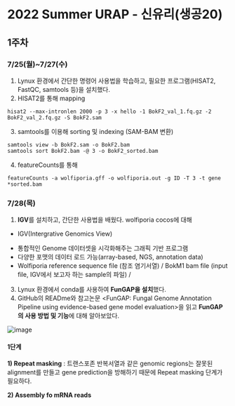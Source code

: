 # 2022 Summer URAP - 신유리(생공20)




## 1주차

### 7/25(월)~7/27(수)
1) Lynux 환경에서 간단한 명령어 사용법을 학습하고, 필요한 프로그램(HISAT2, FastQC, samtools 등)을 설치했다.
2) HISAT2를 통해 mapping


~~~
hisat2 --max-intronlen 2000 -p 3 -x hello -1 BokF2_val_1.fq.gz -2 BokF2_val_2.fq.gz -S BokF2.sam
~~~

3) samtools를 이용해 sorting 및 indexing (SAM-BAM 변환)

~~~
samtools view -b BokF2.sam -o BokF2.bam
samtools sort BokF2.bam -@ 3 -o BokF2_sorted.bam
~~~

4) featureCounts를 통해 

~~~
featureCounts -a wolfiporia.gff -o wolfiporia.out -g ID -T 3 -t gene *sorted.bam
~~~


### 7/28(목)
1) **IGV**를 설치하고, 간단한 사용법을 배웠다. wolfiporia cocos에 대해 

* IGV(Intergrative Genomics View)
- 통합적인 Genome 데이터셋을 시각화해주는 그래픽 기반 프로그램
- 다양한 포맷의 데이터 로드 가능(array-based, NGS, annotation data)
- Wolfiporia reference sequence file (참조 염기서열) / BokM1 bam file (input file, IGV에서 보고자 하는 sample의 파일) /  

3) Lynux 환경에서 conda를 사용하여 **FunGAP을 설치**했다.
4) GitHub의 READme와 참고논문 <FunGAP: Fungal Genome Annotation Pipeline using evidence-based gene model evaluation>을 읽고 **FunGAP의 사용 방법 및 기능**에 대해 알아보았다.



![image](https://user-images.githubusercontent.com/110142232/181458499-53ebe964-d9e3-4ad1-b3a7-096122da1067.png)

#### 1단계
**1) Repeat masking**
: 트랜스포존 반복서열과 같은 genomic regions는 잘못된 alignment를 만들고 gene prediction을 방해하기 때문에 Repeat masking 단계가 필요하다. 

**2) Assembly fo mRNA reads**
